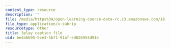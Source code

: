```yaml
---
content_type: resource
description: ''
file: /media/https%3A/open-learning-course-data-rc.s3.amazonaws.com/18-01-single-variable-calculus-fall-2006/be4a6b955ce35b7191afed626954d91e_sRIDVAcoG5A.vtt
file_type: application/x-subrip
resourcetype: Other
title: 3play caption file
uid: be4a6b95-5ce3-5b71-91af-ed626954d91e
---
```

